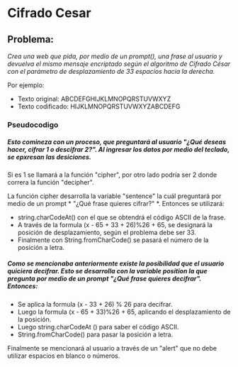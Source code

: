 # Cifrado Cesar

## Problema:
*Crea una web que pida, por medio de un prompt(), una frase al usuario y devuelva el mismo mensaje encriptado según el algoritmo de Cifrado César con el parámetro de desplazamiento de 33 espacios hacia la derecha.*

Por ejemplo:

+ Texto original: ABCDEFGHIJKLMNOPQRSTUVWXYZ
+ Texto codificado: HIJKLMNOPQRSTUVWXYZABCDEFG 

### Pseudocodigo
##### Esto comineza con un proceso, que preguntará al usuario *"¿Qué deseas hacer, cifrar 1 o descifrar 2?"*. Al ingresar los datos por medio del teclado, se epxresan las desiciones. 
Si es 1 se llamará a la función "cipher", por otro lado podría ser 2 donde correra la función "decipher".

La función cipher desarrolla la variable "sentence" la cuál preguntará por medio de un prompt * "¿Qué frase quieres cifrar?" *. Entonces se utilizará:

+ string.charCodeAt() con el que se obtendrá el código ASCII de la frase.
+ A través de la formula (x - 65 + 33 + 26)%26 + 65, se designará la posición de desplazamiento, según el problema debe ser 33.
+ Finalmente con String.fromCharCode() se pasará el número de la posición a letra.

##### Como se mencionaba anteriormente existe la posibilidad que el usuario quiciera decifrar. Esto se desarrolla con la variable position la que pregunta por medio de un prompt *"¿Qué frase quieres decifrar"*. Entonces:

+ Se aplica la formula (x - 33 + 26) % 26 para decifrar.
+ Luego la formula (x - 65 + 33)%26 + 65, aplicando el desplazamiento de la posición.
+ Luego string.charCodeAt () para saber el código ASCII.
+ String.fromCharCode() para pasar la posición a letra.


Finalmente se mencionará al usuario a través de un "alert" que no debe utilizar espacios en blanco o números.
 	 
 	 